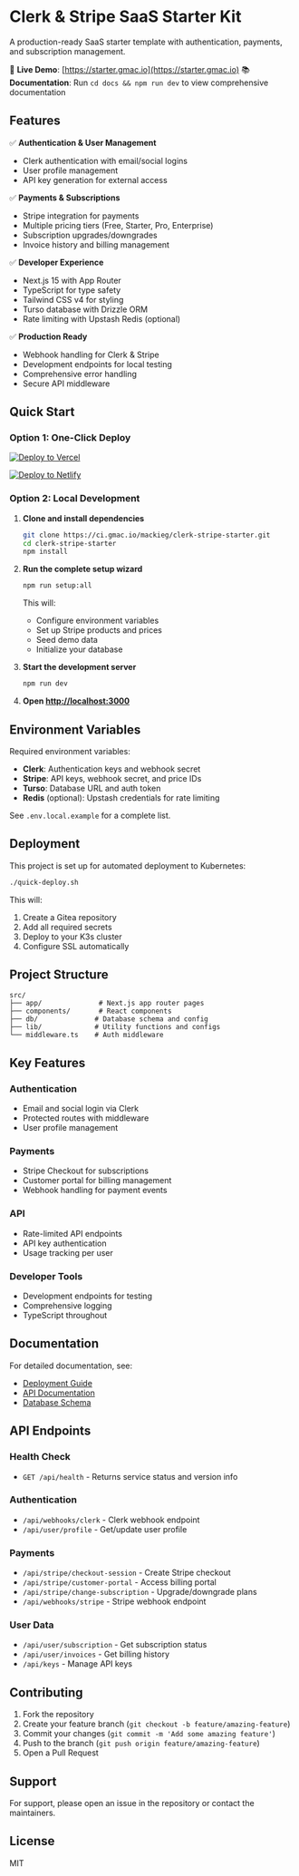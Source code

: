 # Clerk & Stripe SaaS Starter Kit

A production-ready SaaS starter template with authentication, payments, and subscription management.

🚀 **Live Demo**: [https://starter.gmac.io](https://starter.gmac.io)
📚 **Documentation**: Run `cd docs && npm run dev` to view comprehensive documentation

## Features

✅ **Authentication & User Management**
- Clerk authentication with email/social logins
- User profile management
- API key generation for external access

✅ **Payments & Subscriptions**
- Stripe integration for payments
- Multiple pricing tiers (Free, Starter, Pro, Enterprise)
- Subscription upgrades/downgrades
- Invoice history and billing management

✅ **Developer Experience**
- Next.js 15 with App Router
- TypeScript for type safety
- Tailwind CSS v4 for styling
- Turso database with Drizzle ORM
- Rate limiting with Upstash Redis (optional)

✅ **Production Ready**
- Webhook handling for Clerk & Stripe
- Development endpoints for local testing
- Comprehensive error handling
- Secure API middleware

## Quick Start

### Option 1: One-Click Deploy

[![Deploy to Vercel](https://img.shields.io/badge/Deploy%20to-Vercel-000000?style=for-the-badge&logo=vercel&logoColor=white)](https://vercel.com/new/clone?repository=https://github.com/yourusername/saas-starter)

[![Deploy to Netlify](https://img.shields.io/badge/Deploy%20to-Netlify-00C7B7?style=for-the-badge&logo=netlify&logoColor=white)](https://app.netlify.com/start/deploy?repository=https://github.com/yourusername/saas-starter)

### Option 2: Local Development

1. **Clone and install dependencies**
   ```bash
   git clone https://ci.gmac.io/mackieg/clerk-stripe-starter.git
   cd clerk-stripe-starter
   npm install
   ```

2. **Run the complete setup wizard**
   ```bash
   npm run setup:all
   ```
   This will:
   - Configure environment variables
   - Set up Stripe products and prices
   - Seed demo data
   - Initialize your database

3. **Start the development server**
   ```bash
   npm run dev
   ```

4. **Open [http://localhost:3000](http://localhost:3000)**

## Environment Variables

Required environment variables:
- **Clerk**: Authentication keys and webhook secret
- **Stripe**: API keys, webhook secret, and price IDs
- **Turso**: Database URL and auth token
- **Redis** (optional): Upstash credentials for rate limiting

See `.env.local.example` for a complete list.

## Deployment

This project is set up for automated deployment to Kubernetes:

```bash
./quick-deploy.sh
```

This will:
1. Create a Gitea repository
2. Add all required secrets
3. Deploy to your K3s cluster
4. Configure SSL automatically

## Project Structure

```
src/
├── app/              # Next.js app router pages
├── components/       # React components
├── db/              # Database schema and config
├── lib/             # Utility functions and configs
└── middleware.ts    # Auth middleware
```

## Key Features

### Authentication
- Email and social login via Clerk
- Protected routes with middleware
- User profile management

### Payments
- Stripe Checkout for subscriptions
- Customer portal for billing management
- Webhook handling for payment events

### API
- Rate-limited API endpoints
- API key authentication
- Usage tracking per user

### Developer Tools
- Development endpoints for testing
- Comprehensive logging
- TypeScript throughout

## Documentation

For detailed documentation, see:
- [Deployment Guide](./DEPLOYMENT.md)
- [API Documentation](./src/app/api/README.md)
- [Database Schema](./src/db/schema.ts)

## API Endpoints

### Health Check
- `GET /api/health` - Returns service status and version info

### Authentication
- `/api/webhooks/clerk` - Clerk webhook endpoint
- `/api/user/profile` - Get/update user profile

### Payments
- `/api/stripe/checkout-session` - Create Stripe checkout
- `/api/stripe/customer-portal` - Access billing portal
- `/api/stripe/change-subscription` - Upgrade/downgrade plans
- `/api/webhooks/stripe` - Stripe webhook endpoint

### User Data
- `/api/user/subscription` - Get subscription status
- `/api/user/invoices` - Get billing history
- `/api/keys` - Manage API keys

## Contributing

1. Fork the repository
2. Create your feature branch (`git checkout -b feature/amazing-feature`)
3. Commit your changes (`git commit -m 'Add some amazing feature'`)
4. Push to the branch (`git push origin feature/amazing-feature`)
5. Open a Pull Request

## Support

For support, please open an issue in the repository or contact the maintainers.

## License

MIT